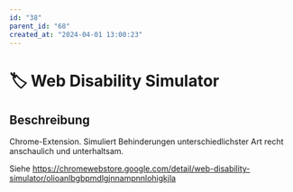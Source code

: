 ```yaml
---
id: "38"
parent_id: "68"
created_at: "2024-04-01 13:00:23"
---
```


# 🏷️ Web Disability Simulator

## Beschreibung

Chrome-Extension. Simuliert Behinderungen unterschiedlichster Art recht anschaulich und unterhaltsam.

Siehe <https://chromewebstore.google.com/detail/web-disability-simulator/olioanlbgbpmdlgjnnampnnlohigkjla>
